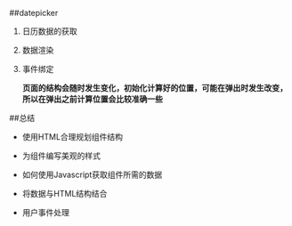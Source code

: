 ##datepicker

1. 日历数据的获取

2. 数据渲染

3. 事件绑定
    
    **页面的结构会随时发生变化，初始化计算好的位置，可能在弹出时发生改变，所以在弹出之前计算位置会比较准确一些**
    
    
##总结

- 使用HTML合理规划组件结构

- 为组件编写美观的样式

- 如何使用Javascript获取组件所需的数据

- 将数据与HTML结构结合

- 用户事件处理
    
    
    
    
    
    
    
    
    
    
    